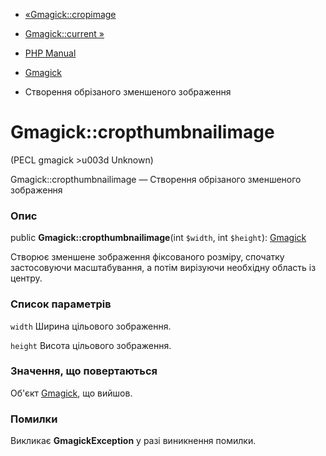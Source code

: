 - [«Gmagick::cropimage](gmagick.cropimage.md)
- [Gmagick::current »](gmagick.current.md)

- [PHP Manual](index.md)
- [Gmagick](class.gmagick.md)
- Створення обрізаного зменшеного зображення

# Gmagick::cropthumbnailimage

(PECL gmagick \>u003d Unknown)

Gmagick::cropthumbnailimage — Створення обрізаного зменшеного
зображення

### Опис

public **Gmagick::cropthumbnailimage**(int `$width`, int `$height`):
[Gmagick](class.gmagick.md)

Створює зменшене зображення фіксованого розміру, спочатку застосовуючи
масштабування, а потім вирізуючи необхідну область із центру.

### Список параметрів

`width`
Ширина цільового зображення.

`height`
Висота цільового зображення.

### Значення, що повертаються

Об'єкт [Gmagick](class.gmagick.md), що вийшов.

### Помилки

Викликає **GmagickException** у разі виникнення помилки.
